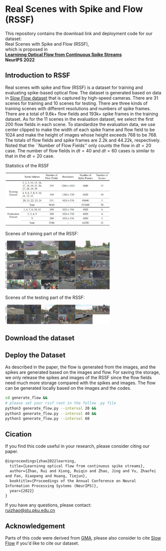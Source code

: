 # Real Scenes with Spike and Flow (RSSF)

This repository contains the download link and deployment code for our dataset:  
Real Scenes with Spike and Flow (RSSF),  
which is proposed in  
[**Learninng Optical Flow from Continuous Spike Streams**](https://github.com/ruizhao26/Spike2Flow)  
**NeurIPS 2022**

## Introduction to RSSF

Real scenes with spike and flow (RSSF) is a dataset for training and evaluating spike-based optical flow. The dataset is generated based on data in [Slow Flow dataset](http://www.cvlibs.net/projects/slow_flow/) that is captured by high-speed cameras. There are 31 scenes for training and 10 scenes for testing. There are three kinds of training scenes with different resolutions and numbers of spike frames. There are a total of 9.6k+ flow fields and 193k+ spike frames in the training dataset. As for the 11 scenes in the evaluation dataset, we select the first 200 flow fields in each scene. To standardize the evaluation data, we use center clipped to make the width of each spike frame and flow field to be 1024 and make the height of images whose height exceeds 768 to be 768. The totals of flow fields and spike frames are 2.2k and 44.22k, respectively. Noted that the ``Number of Flow Fields'' only counts the flow in $dt=20$ case. The number of flow fields in $dt=40$ and $dt=60$ cases is similar to that in the $dt=20$ case.

Statistics of the RSSF

<img src="https://github.com/ruizhao26/RSSF/blob/main/figs/rssf_statistics.png" alt="rssf_statistics" style="zoom: 33%;" />

Scenes of training part of the RSSF:

<img src="https://github.com/ruizhao26/RSSF/blob/main/figs/train_scenes.png" alt="train_scenes" style="zoom:33%;" />

Scenes of the testing part of the RSSF:

<img src="https://github.com/ruizhao26/RSSF/blob/main/figs/test_scenes.png" alt="test_scenes" style="zoom:33%;" />

## Download the dataset



## Deploy the Dataset

As described in the paper, the flow is generated from the images, and the spikes are generated based on the images and flow. For saving the storage, we only release the spikes and images of the RSSF since the flow fields need much more storage compared with the spikes and images. The flow can be generated locally based on the images and the codes.

```bash
cd generate_flow &&
# please set your rssf root in the follow .py file
python3 generate_flow.py --interval 20 &&
python3 generate_flow.py --interval 40 &&
python3 generate_flow.py --interval 60
```

## Cication

If you find this code useful in your research, please consider citing our paper.

```
@inproceedings{zhao2022learning,
  title={Learninng optical flow from continuous spike streams},
  author={Zhao, Rui and Xiong, Ruiqin and Zhao, Jing and Yu, Zhaofei and Fan, Xiaopeng and Huang, Tiejun},
  booktitle={Proceedings of the Annual Conference on Neural Information Processing Systems (NeurIPS)},
  year={2022}
}
```

If you have any questions, please contact:  
ruizhao@stu.pku.edu.cn

## Acknowledgement

Parts of this code were derived from [GMA](https://github.com/zacjiang/GMA), please also consider to cite [Slow Flow](https://www.cvlibs.net/projects/slow_flow/) if you'd like to cite our dataset.
